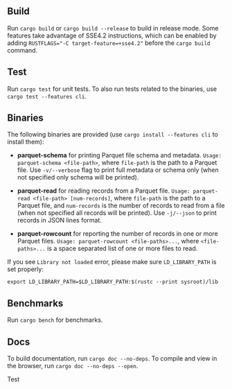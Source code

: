 <!---
  Licensed to the Apache Software Foundation (ASF) under one
  or more contributor license agreements.  See the NOTICE file
  distributed with this work for additional information
  regarding copyright ownership.  The ASF licenses this file
  to you under the Apache License, Version 2.0 (the
  "License"); you may not use this file except in compliance
  with the License.  You may obtain a copy of the License at

    http://www.apache.org/licenses/LICENSE-2.0

  Unless required by applicable law or agreed to in writing,
  software distributed under the License is distributed on an
  "AS IS" BASIS, WITHOUT WARRANTIES OR CONDITIONS OF ANY
  KIND, either express or implied.  See the License for the
  specific language governing permissions and limitations
  under the License.
-->

## Build

Run `cargo build` or `cargo build --release` to build in release mode.
Some features take advantage of SSE4.2 instructions, which can be
enabled by adding `RUSTFLAGS="-C target-feature=+sse4.2"` before the
`cargo build` command.

## Test

Run `cargo test` for unit tests. To also run tests related to the binaries, use `cargo test --features cli`.

## Binaries

The following binaries are provided (use `cargo install --features cli` to install them):

- **parquet-schema** for printing Parquet file schema and metadata.
  `Usage: parquet-schema <file-path>`, where `file-path` is the path to a Parquet file. Use `-v/--verbose` flag
  to print full metadata or schema only (when not specified only schema will be printed).

- **parquet-read** for reading records from a Parquet file.
  `Usage: parquet-read <file-path> [num-records]`, where `file-path` is the path to a Parquet file,
  and `num-records` is the number of records to read from a file (when not specified all records will
  be printed). Use `-j/--json` to print records in JSON lines format.

- **parquet-rowcount** for reporting the number of records in one or more Parquet files.
  `Usage: parquet-rowcount <file-paths>...`, where `<file-paths>...` is a space separated list of one or more
  files to read.

If you see `Library not loaded` error, please make sure `LD_LIBRARY_PATH` is set properly:

```
export LD_LIBRARY_PATH=$LD_LIBRARY_PATH:$(rustc --print sysroot)/lib
```

## Benchmarks

Run `cargo bench` for benchmarks.

## Docs

To build documentation, run `cargo doc --no-deps`.
To compile and view in the browser, run `cargo doc --no-deps --open`.

Test
